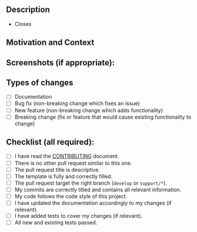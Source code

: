 <!--- --------------------------------------------------------------------- -->
<!---                 Please fill the following template                    -->
<!---             Your pull request may be ignored otherwise                -->
<!--- --------------------------------------------------------------------- -->

## Description
<!--- Describe your changes in detail. Include any relevant information     -->
<!--- (reasons, difficulties, links to web references, related issues...)   -->



<!--- Bugs and new features/improvements must be presented and discussed in -->
<!--- an issue first. Please create one if there is no issue related to     -->
<!--- this pull request.                                                    -->
- Closes <!--- link to issue... -->

## Motivation and Context
<!--- Why is this change required? What problem does it solve?              -->

## Screenshots (if appropriate):

## Types of changes
<!--- What types of changes does your code introduce?                       -->
<!--- Put an `x` in all the boxes that apply:                               -->
- [ ] Documentation
- [ ] Bug fix (non-breaking change which fixes an issue)
- [ ] New feature (non-breaking change which adds functionality)
- [ ] Breaking change (fix or feature that would cause existing
      functionality to change)

## Checklist (all required):
<!--- Go over all the following points, and put an `x` in the boxes.        -->
<!--- If you're unsure about any of these, don't hesitate to ask.           -->
- [ ] I have read the [CONTRIBUTING](CONTRIBUTING.md) document.
- [ ] There is no other pull request similar to this one.
- [ ] The pull request title is descriptive.
- [ ] The template is fully and correctly filled.
- [ ] The pull request target the right branch (`develop` or `support/*`).
- [ ] My commits are correctly titled and contains all relevant information.
- [ ] My code follows the code style of this project.
- [ ] I have updated the documentation accordingly to my changes (if relevant).
- [ ] I have added tests to cover my changes (if relevant).
- [ ] All new and existing tests passed.

<!--- --------------------------------------------------------------------- -->
<!---       For more information, see the CONTRIBUTING.md document          -->
<!---         Thank you for your pull request and happy coding ;)           -->
<!--- --------------------------------------------------------------------- -->
